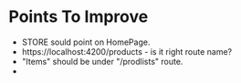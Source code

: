 # Points To Improve

- STORE sould point on HomePage.
- https://localhost:4200/products - is it right route name?
- "Items" should be under "/prodlists" route.
- 

